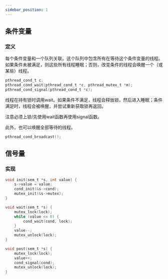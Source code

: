 ```yaml
---
sidebar_position: 1
---
```


## 条件变量

### 定义

每个条件变量和一个队列关联。这个队列中包含所有在等待这个条件变量的线程。如果条件未被满足，则这些所有线程睡眠；否则，改变条件的线程会唤醒一个（或某些）线程。  

```C
pthread_cond_t c;
pthread_cond_wait(pthread_cond_t *c, pthread_mutex_t *m);
pthread_cond_signal(pthread_cond_t *c);
```

线程在持有锁时调用wait。如果条件不满足，线程会释放锁，然后进入睡眠；条件满足时，线程会被唤醒，并尝试重新获取锁再返回。  

注意必须上锁/先使用wait函数再使用signal函数。  

此外，也可以唤醒全部等待的线程。  

```C
pthread_cond_broadcast();
```

## 信号量

### 实现

```C
void init(sem_t *s, int value) {
    s->value = value;
    cond_init(&s->cond);
    mutex_init(&s->mutex);
}

void wait(sem_t *s) {
    mutex_lock(lock);
    while (value <= 0) {
        cond_wait(cond, lock);
    }
    value--;
    mutex_unlock(lock);
}

void post(sem_t *s) {
    mutex_lock(lock);
    value++;
    cond_signal(cond);
    mutex_unlock(lock);
}
```